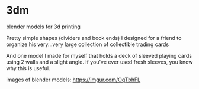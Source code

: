 # 3dm
blender models for 3d printing

Pretty simple shapes (dividers and book ends) I designed for a friend to organize his very...very large collection of collectible trading cards

And one model I made for myself that holds a deck of sleeved playing cards using 2 walls and a slight angle.  If you've ever used fresh sleeves, you know why this is useful.

images of blender models: https://imgur.com/OqTbhFL
